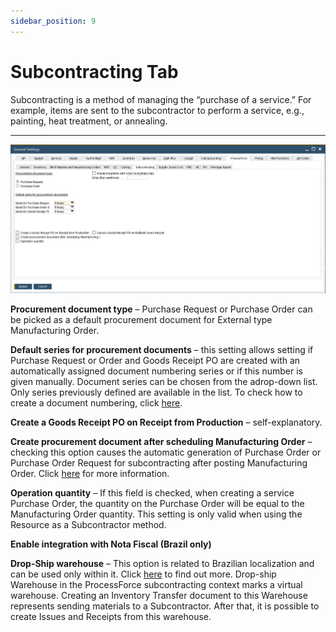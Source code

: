 ```yaml
---
sidebar_position: 9
---
```


# Subcontracting Tab

Subcontracting is a method of managing the “purchase of a service.” For example, items are sent to the subcontractor to perform a service, e.g., painting, heat treatment, or annealing.

---

![Subcontracting Tab](./media/subcontracting-tab/subcontracting-tab.webp)

**Procurement document type** – Purchase Request or Purchase Order can be picked as a default procurement document for External type Manufacturing Order.

**Default series for procurement documents** – this setting allows setting if Purchase Request or Order and Goods Receipt PO are created with an automatically assigned document numbering series or if this number is given manually. Document series can be chosen from the adrop-down list. Only series previously defined are available in the list. To check how to create a document numbering, click [here](../../system-initialization/document-numbering.md).

**Create a Goods Receipt PO on Receipt from Production** – self-explanatory.

**Create procurement document after scheduling Manufacturing Order** – checking this option causes the automatic generation of Purchase Order or Purchase Order Request for subcontracting after posting Manufacturing Order. Click [here](../../subcontracting/subcontract-assembly-and-free-issue-materials/process-flow.md#create-a-purchase-order-for-the-service) for more information.

**Operation quantity** – If this field is checked, when creating a service Purchase Order, the quantity on the Purchase Order will be equal to the Manufacturing Order quantity. This setting is only valid when using the Resource as a Subcontractor method.

**Enable integration with Nota Fiscal (Brazil only)**

**Drop-Ship warehouse** – This option is related to Brazilian localization and can be used only within it. Click [here](../../subcontracting/brazil-localization-subcontracting-process.md) to find out more. Drop-ship Warehouse in the ProcessForce subcontracting context marks a virtual warehouse. Creating an Inventory Transfer document to this Warehouse represents sending materials to a Subcontractor. After that, it is possible to create Issues and Receipts from this warehouse.
